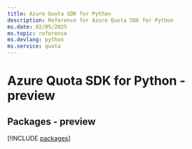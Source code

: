 ```yaml
---
title: Azure Quota SDK for Python
description: Reference for Azure Quota SDK for Python
ms.date: 02/05/2025
ms.topic: reference
ms.devlang: python
ms.service: quota
---
```

# Azure Quota SDK for Python - preview
## Packages - preview
[!INCLUDE [packages](quota-index.md)]
